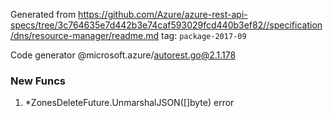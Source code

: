 Generated from https://github.com/Azure/azure-rest-api-specs/tree/3c764635e7d442b3e74caf593029fcd440b3ef82//specification/dns/resource-manager/readme.md tag: `package-2017-09`

Code generator @microsoft.azure/autorest.go@2.1.178


### New Funcs

1. *ZonesDeleteFuture.UnmarshalJSON([]byte) error
